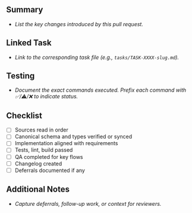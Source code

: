 ## Summary
- _List the key changes introduced by this pull request._

## Linked Task
- _Link to the corresponding task file (e.g., `tasks/TASK-XXXX-slug.md`)._

## Testing
- _Document the exact commands executed. Prefix each command with ✅/⚠️/❌ to indicate status._

## Checklist
- [ ] Sources read in order
- [ ] Canonical schema and types verified or synced
- [ ] Implementation aligned with requirements
- [ ] Tests, lint, build passed
- [ ] QA completed for key flows
- [ ] Changelog created
- [ ] Deferrals documented if any

## Additional Notes
- _Capture deferrals, follow-up work, or context for reviewers._
